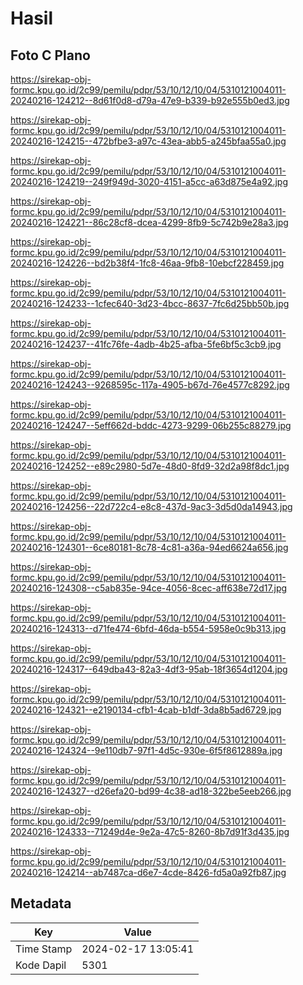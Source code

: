 # Hasil

## Foto C Plano

https://sirekap-obj-formc.kpu.go.id/2c99/pemilu/pdpr/53/10/12/10/04/5310121004011-20240216-124212--8d61f0d8-d79a-47e9-b339-b92e555b0ed3.jpg

https://sirekap-obj-formc.kpu.go.id/2c99/pemilu/pdpr/53/10/12/10/04/5310121004011-20240216-124215--472bfbe3-a97c-43ea-abb5-a245bfaa55a0.jpg

https://sirekap-obj-formc.kpu.go.id/2c99/pemilu/pdpr/53/10/12/10/04/5310121004011-20240216-124219--249f949d-3020-4151-a5cc-a63d875e4a92.jpg

https://sirekap-obj-formc.kpu.go.id/2c99/pemilu/pdpr/53/10/12/10/04/5310121004011-20240216-124221--86c28cf8-dcea-4299-8fb9-5c742b9e28a3.jpg

https://sirekap-obj-formc.kpu.go.id/2c99/pemilu/pdpr/53/10/12/10/04/5310121004011-20240216-124226--bd2b38f4-1fc8-46aa-9fb8-10ebcf228459.jpg

https://sirekap-obj-formc.kpu.go.id/2c99/pemilu/pdpr/53/10/12/10/04/5310121004011-20240216-124233--1cfec640-3d23-4bcc-8637-7fc6d25bb50b.jpg

https://sirekap-obj-formc.kpu.go.id/2c99/pemilu/pdpr/53/10/12/10/04/5310121004011-20240216-124237--41fc76fe-4adb-4b25-afba-5fe6bf5c3cb9.jpg

https://sirekap-obj-formc.kpu.go.id/2c99/pemilu/pdpr/53/10/12/10/04/5310121004011-20240216-124243--9268595c-117a-4905-b67d-76e4577c8292.jpg

https://sirekap-obj-formc.kpu.go.id/2c99/pemilu/pdpr/53/10/12/10/04/5310121004011-20240216-124247--5eff662d-bddc-4273-9299-06b255c88279.jpg

https://sirekap-obj-formc.kpu.go.id/2c99/pemilu/pdpr/53/10/12/10/04/5310121004011-20240216-124252--e89c2980-5d7e-48d0-8fd9-32d2a98f8dc1.jpg

https://sirekap-obj-formc.kpu.go.id/2c99/pemilu/pdpr/53/10/12/10/04/5310121004011-20240216-124256--22d722c4-e8c8-437d-9ac3-3d5d0da14943.jpg

https://sirekap-obj-formc.kpu.go.id/2c99/pemilu/pdpr/53/10/12/10/04/5310121004011-20240216-124301--6ce80181-8c78-4c81-a36a-94ed6624a656.jpg

https://sirekap-obj-formc.kpu.go.id/2c99/pemilu/pdpr/53/10/12/10/04/5310121004011-20240216-124308--c5ab835e-94ce-4056-8cec-aff638e72d17.jpg

https://sirekap-obj-formc.kpu.go.id/2c99/pemilu/pdpr/53/10/12/10/04/5310121004011-20240216-124313--d71fe474-6bfd-46da-b554-5958e0c9b313.jpg

https://sirekap-obj-formc.kpu.go.id/2c99/pemilu/pdpr/53/10/12/10/04/5310121004011-20240216-124317--649dba43-82a3-4df3-95ab-18f3654d1204.jpg

https://sirekap-obj-formc.kpu.go.id/2c99/pemilu/pdpr/53/10/12/10/04/5310121004011-20240216-124321--e2190134-cfb1-4cab-b1df-3da8b5ad6729.jpg

https://sirekap-obj-formc.kpu.go.id/2c99/pemilu/pdpr/53/10/12/10/04/5310121004011-20240216-124324--9e110db7-97f1-4d5c-930e-6f5f8612889a.jpg

https://sirekap-obj-formc.kpu.go.id/2c99/pemilu/pdpr/53/10/12/10/04/5310121004011-20240216-124327--d26efa20-bd99-4c38-ad18-322be5eeb266.jpg

https://sirekap-obj-formc.kpu.go.id/2c99/pemilu/pdpr/53/10/12/10/04/5310121004011-20240216-124333--71249d4e-9e2a-47c5-8260-8b7d91f3d435.jpg

https://sirekap-obj-formc.kpu.go.id/2c99/pemilu/pdpr/53/10/12/10/04/5310121004011-20240216-124214--ab7487ca-d6e7-4cde-8426-fd5a0a92fb87.jpg


## Metadata

| Key        | Value               |
| ---------- | ------------------- |
| Time Stamp | 2024-02-17 13:05:41 |
| Kode Dapil | 5301                |



